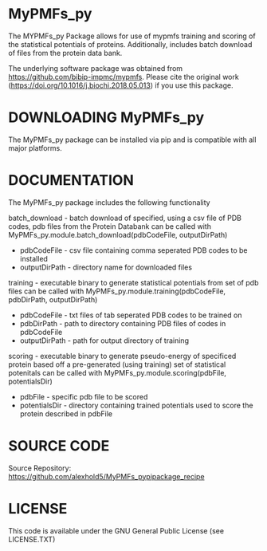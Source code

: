 # MyPMFs_py

The MYPMFs_py Package allows for use of mypmfs training and scoring of the statistical potentials of proteins. Additionally, includes batch download of files from the protein data bank. 

The underlying software package was obtained from https://github.com/bibip-impmc/mypmfs. Please cite the original work (https://doi.org/10.1016/j.biochi.2018.05.013) if you use this package.

# DOWNLOADING MyPMFs_py

The MyPMFs_py package can be installed via pip and is compatible with all major platforms.

# DOCUMENTATION

The MyPMFs_py package includes the following functionality

batch_download - batch download of specified, using a csv file of PDB codes, pdb files from the Protein Databank 
can be called with MyPMFs_py.module.batch_download(pdbCodeFile, outputDirPath)
- pdbCodeFile - csv file containing comma seperated PDB codes to be installed
- outputDirPath - directory name for downloaded files

training - executable binary to generate statistical potentials from set of pdb files
can be called with MyPMFs_py.module.training(pdbCodeFile, pdbDirPath, outputDirPath)
- pdbCodeFile - txt files of tab seperated PDB codes to be trained on
- pdbDirPath - path to directory containing PDB files of codes in pdbCodeFile
- outputDirPath - path for output directory of training

scoring - executable binary to generate pseudo-energy of specificed protein based off a pre-generated (using training) set of statistical potenitals 
can be called with MyPMFs_py.module.scoring(pdbFile, potentialsDir)
- pdbFile - specific pdb file to be scored
- potentialsDir - directory containing trained potentials used to score the protein described in pdbFile

# SOURCE CODE

Source Repository: https://github.com/alexhold5/MyPMFs_pypipackage_recipe

# LICENSE

This code is available under the GNU General Public License (see LICENSE.TXT)